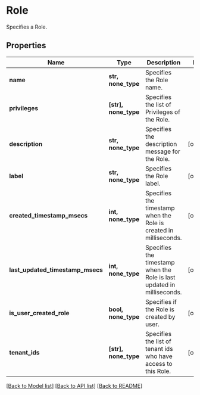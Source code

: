 # Role

Specifies a Role.

## Properties
Name | Type | Description | Notes
------------ | ------------- | ------------- | -------------
**name** | **str, none_type** | Specifies the Role name. | 
**privileges** | **[str], none_type** | Specifies the list of Privileges of the Role. | 
**description** | **str, none_type** | Specifies the description message for the Role. | [optional] 
**label** | **str, none_type** | Specifies the Role label. | [optional] 
**created_timestamp_msecs** | **int, none_type** | Specifies the timestamp when the Role is created in milliseconds. | [optional] 
**last_updated_timestamp_msecs** | **int, none_type** | Specifies the timestamp when the Role is last updated in milliseconds. | [optional] 
**is_user_created_role** | **bool, none_type** | Specifies if the Role is created by user. | [optional] 
**tenant_ids** | **[str], none_type** | Specifies the list of tenant ids who have access to this Role. | [optional] 

[[Back to Model list]](../README.md#documentation-for-models) [[Back to API list]](../README.md#documentation-for-api-endpoints) [[Back to README]](../README.md)


